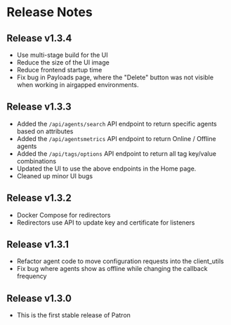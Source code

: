 # Release Notes

## Release v1.3.4
* Use multi-stage build for the UI
* Reduce the size of the UI image
* Reduce frontend startup time
* Fix bug in Payloads page, where the "Delete" button was not visible when working in airgapped environments.

## Release v1.3.3
* Added the `/api/agents/search` API endpoint to return specific agents based on attributes
* Added the `/api/agentsmetrics` API endpoint to return Online / Offline agents
* Added the `/api/tags/options` API endpoint to return all tag key/value combinations
* Updated the UI to use the above endpoints in the Home page.
* Cleaned up minor UI bugs

## Release v1.3.2
* Docker Compose for redirectors
* Redirectors use API to update key and certificate for listeners

## Release v1.3.1
* Refactor agent code to move configuration requests into the client_utils
* Fix bug where agents show as offline while changing the callback frequency

## Release v1.3.0
* This is the first stable release of Patron